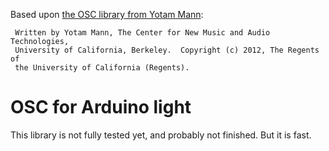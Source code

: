 Based upon [the OSC library from Yotam Mann](https://github.com/CNMAT/OSC):

```
 Written by Yotam Mann, The Center for New Music and Audio Technologies,
 University of California, Berkeley.  Copyright (c) 2012, The Regents of
 the University of California (Regents).
```

# OSC for Arduino light

This library is not fully tested yet, and probably not finished. But it is fast.
